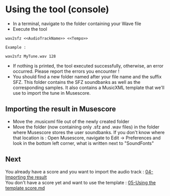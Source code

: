 # Using the tool (console)

 - In a terminal, navigate to the folder containing your Wave file
 - Execute the tool 

```
wav2sfz <<AudioTrackName>> <<Tempo>>

Example :

wav2sfz MyTune.wav 128
```

 - If nothing is printed, the tool executed successfully, otherwise, an error occurred. Please report the errors you encounter !
 - You should find a new folder named after your file name and the suffix SFZ. This folder contains the SFZ soundbanks as well as the corresponding samples. It also contains a MusicXML template that we'll use to import the tune in Musescore.

## Importing the result in Musescore

 - Move the .musicxml file out of the newly created folder
 - Move the folder (now containing only .sfz and .wav files) in the folder where Musescore stores the user soundbanks. If you don't know where that location is : Open Musescore, navigate to Edit -> Preferences and look in the bottom left corner, what is written next to "SoundFonts"

## Next

You already have a score and you want to import the audio track : [04-Importing the result](04-Importing_the_result.md)  
You don't have a score yet and want to use the template : [05-Using the template score.md](05-Using_the_template_score.md)